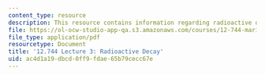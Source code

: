 ```yaml
---
content_type: resource
description: This resource contains information regarding radioactive decay.
file: https://ol-ocw-studio-app-qa.s3.amazonaws.com/courses/12-744-marine-isotope-chemistry-fall-2012/ac4d1a19dbcd0ff9fdae65b79cecc67e_MIT12_744F12_Lec3.pdf
file_type: application/pdf
resourcetype: Document
title: '12.744 Lecture 3: Radioactive Decay'
uid: ac4d1a19-dbcd-0ff9-fdae-65b79cecc67e
---
```

